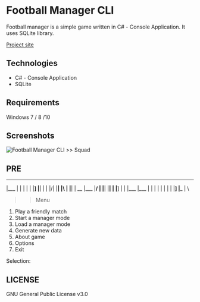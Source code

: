Football Manager CLI
====================
Football manager is a simple game written in C# - Console Application. It uses SQLite library.

[Project site](http://karol-kiersnowski.prv.pl/projects.php?lang=en&theme=default#football-manager-cli)

Technologies
------------
* C# - Console Application
* SQLite

Requirements
------------
Windows 7 / 8 /10

Screenshots
-----------
![Football Manager CLI >> Squad](http://karol-kiersnowski.prv.pl/projects/football-manager-cli.png)

PRE
---
____ ____ ____ ___ ___  ____ _    _       _  _ ____ _  _ ____ ____ ____ ____ 
|___ |  | |  |  |  |__] |__| |    |       |\/| |__| |\ | |__| | __ |___ |__/ 
|    |__| |__|  |  |__] |  | |___ |___    |  | |  | | \| |  | |__] |___ |  \ 

>> Menu

1. Play a friendly match
2. Start a manager mode
3. Load a manager mode
4. Generate new data
5. About game
6. Options
0. Exit

Selection: 


LICENSE
-------
GNU General Public License v3.0
